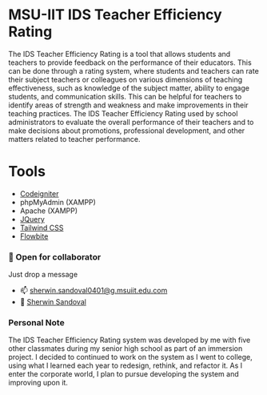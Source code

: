 # MSU-IIT IDS Teacher Efficiency Rating

The IDS Teacher Efficiency Rating is a tool that allows students and teachers to provide feedback on the performance of their educators. This can be done through a rating system, where students and teachers can rate their subject teachers or colleagues on various dimensions of teaching effectiveness, such as knowledge of the subject matter, ability to engage students, and communication skills. This can be helpful for teachers to identify areas of strength and weakness and make improvements in their teaching practices. The IDS Teacher Efficiency Rating used by school administrators to evaluate the overall performance of their teachers and to make decisions about promotions, professional development, and other matters related to teacher performance.


# Tools
  - [Codeigniter](https://codeigniter.com/)
  - phpMyAdmin (XAMPP)
  - Apache (XAMPP)
  - [JQuery](https://jquery.com/)
  - [Tailwind CSS](https://tailwindcss.com/)
  - [Flowbite](https://flowbite.com/)


### 🤝 Open for collaborator 
Just drop a message
  - 📫 [sherwin.sandoval0401@g.msuiit.edu.com](mailto:sherwin.sandoval0401@g.msuiit.edu.com)
  - 🔗 [Sherwin Sandoval](https://www.linkedin.com/in/sherwin-sandoval-bab61819b/)

### Personal Note
The IDS Teacher Efficiency Rating system was developed by me with five other classmates during my senior high school as part of an immersion project. I decided to continued to work on the system as I went to college, using what I learned each year to redesign, rethink, and refactor it. As I enter the corporate world, I plan to pursue developing the system and improving upon it.
